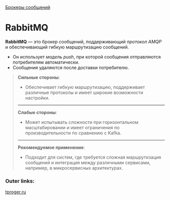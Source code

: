 [Брокеры сообщений](4.%20Tools/Message%20Brokers/Брокеры%20сообщений.md)
# RabbitMQ

**RabbitMQ** — это брокер сообщений, поддерживающий *протокол AMQP* и обеспечивающий гибкую маршрутизацию сообщений. 
- Он использует *модель push*, при которой сообщения отправляются потребителям автоматически. 
- Сообщения удаляются после доставки потребителю.
    
> **Сильные стороны**: 
> - Обеспечивает гибкую маршрутизацию, поддерживает различные протоколы и имеет широкие возможности настройки.
> ---
> **Слабые стороны**: 
> - Может испытывать сложности при горизонтальном масштабировании и имеет ограничения по производительности по сравнению с Kafka.
> ---
> **Рекомендуемое применение**: 
> - Подходит для систем, где требуется сложная маршрутизация сообщений и интеграция между различными сервисами, например, в микросервисных архитектурах.

### Outer links:
[tproger.ru](https://tproger.ru/articles/pochemu-my-ispolzuem-kafka-vmesto-rabbitmq-sravnenie-i-preimushhestva?utm_source=chatgpt.com)
